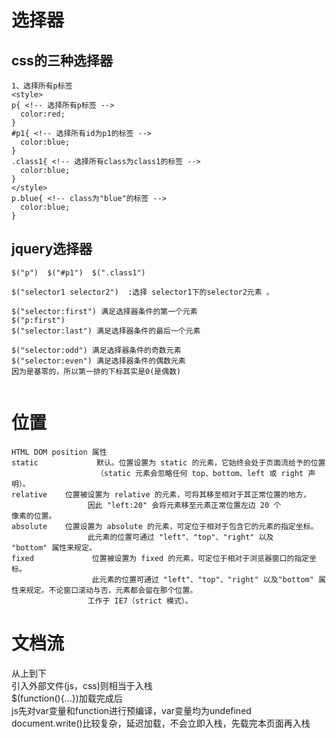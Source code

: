 # 选择器  
## css的三种选择器  
```
1、选择所有p标签
<style>
p{ <!-- 选择所有p标签 -->
  color:red;
}
#p1{ <!-- 选择所有id为p1的标签 -->
  color:blue;
}
.class1{ <!-- 选择所有class为class1的标签 -->
  color:blue;
}
</style>
p.blue{ <!-- class为"blue"的标签 -->
  color:blue;
}
```
## jquery选择器  
```
$("p")  $("#p1")  $(".class1")  

$("selector1 selector2")  :选择 selector1下的selector2元素 。 

$("selector:first") 满足选择器条件的第一个元素  
$("p:first")
$("selector:last") 满足选择器条件的最后一个元素   

$("selector:odd") 满足选择器条件的奇数元素
$("selector:even") 满足选择器条件的偶数元素
因为是基零的，所以第一排的下标其实是0(是偶数) 


```

# 位置
```
HTML DOM position 属性   
static 	           默认。位置设置为 static 的元素，它始终会处于页面流给予的位置
                   （static 元素会忽略任何 top、bottom、left 或 right 声明）。
relative 	位置被设置为 relative 的元素，可将其移至相对于其正常位置的地方，
                 因此 "left:20" 会将元素移至元素正常位置左边 20 个           像素的位置。
absolute 	位置设置为 absolute 的元素，可定位于相对于包含它的元素的指定坐标。
                 此元素的位置可通过 "left"、"top"、"right" 以及                     "bottom" 属性来规定。
fixed 	          位置被设置为 fixed 的元素，可定位于相对于浏览器窗口的指定坐标。
                  此元素的位置可通过 "left"、"top"、"right" 以及"bottom" 属性来规定。不论窗口滚动与否，元素都会留在那个位置。
                 工作于 IE7（strict 模式）。

```
# 文档流
从上到下   
引入外部文件(js，css)则相当于入栈   
$(function(){...})加载完成后   
js先对var变量和function进行预编译，var变量均为undefined   
document.write()比较复杂，延迟加载，不会立即入栈，先载完本页面再入栈   
